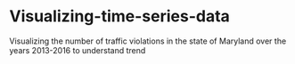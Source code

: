 # Visualizing-time-series-data
Visualizing the number of traffic violations in the state of Maryland over the years 2013-2016 to understand trend
